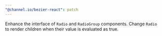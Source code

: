 ```yaml
---
"@channel.io/bezier-react": patch
---
```


Enhance the interface of `Radio` and `RadioGroup` components. Change `Radio` to render children when their value is evaluated as true.
